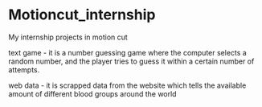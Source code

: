 # Motioncut_internship
My internship projects in motion cut 

text game - it is a number guessing game where the computer selects a random number, and the player tries to guess it within a certain number of attempts.

web data - it is scrapped data from the website which tells the available amount of different blood groups around the world

